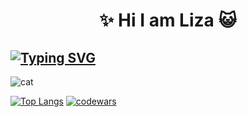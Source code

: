 <h1 align='center'> ✨ Hi I am Liza 😺 </h1>

## [![Typing SVG](https://readme-typing-svg.herokuapp.com?color=%FFDAB9&lines=I-am-a-frontend-developer)](https://git.io/typing-svg)


<img src='https://avatars.mds.yandex.net/i?id=d3e4a68af1b8b4b1bcfb9e0aab890c1e_l-9211418-images-thumbs&n=13' alt='cat'/>

[![Top Langs](https://github-readme-stats.vercel.app/api/top-langs/?username=anuraghazra&layout=compact)](https://github.com/anuraghazra/github-readme-stats)
[![codewars](https://www.codewars.com/users/lizakobzeva/badges/large)](https://www.codewars.com/users/lizakobzeva) 
